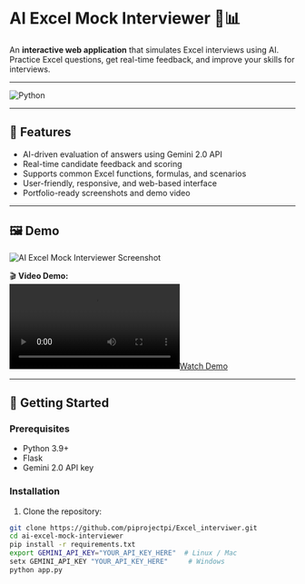 # AI Excel Mock Interviewer 🤖📊

An **interactive web application** that simulates Excel interviews using AI. Practice Excel questions, get real-time feedback, and improve your skills for interviews.

---

![Python](https://img.shields.io/badge/python-3.9+-blue)

---

## 🌟 Features

- AI-driven evaluation of answers using Gemini 2.0 API  
- Real-time candidate feedback and scoring  
- Supports common Excel functions, formulas, and scenarios  
- User-friendly, responsive, and web-based interface  
- Portfolio-ready screenshots and demo video  

---

## 🖼️ Demo

![AI Excel Mock Interviewer Screenshot](assets/img/ai-excel-mock.png)  

🎬 **Video Demo:**  
[![Watch Demo](assets/videos/Tumor_Classify.mp4)](https://pyprojectpi.github.io/my-portfolio/portfolio-ai-excel.html)

---

## 🚀 Getting Started

### Prerequisites

- Python 3.9+  
- Flask  
- Gemini 2.0 API key  

### Installation

1. Clone the repository:  
```bash
git clone https://github.com/piprojectpi/Excel_interviwer.git
cd ai-excel-mock-interviewer
pip install -r requirements.txt
export GEMINI_API_KEY="YOUR_API_KEY_HERE"  # Linux / Mac
setx GEMINI_API_KEY "YOUR_API_KEY_HERE"     # Windows
python app.py

